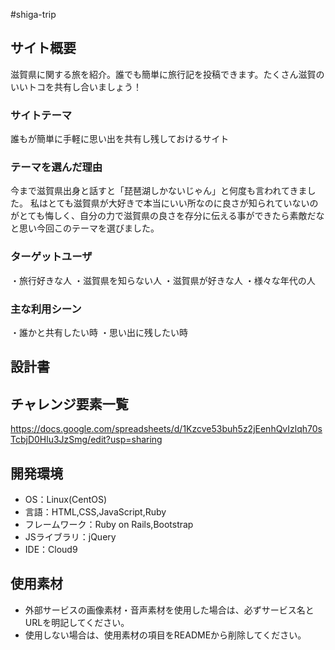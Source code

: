 #shiga-trip

## サイト概要
滋賀県に関する旅を紹介。誰でも簡単に旅行記を投稿できます。たくさん滋賀のいいトコを共有し合いましょう！

### サイトテーマ
誰もが簡単に手軽に思い出を共有し残しておけるサイト

### テーマを選んだ理由
今まで滋賀県出身と話すと「琵琶湖しかないじゃん」と何度も言われてきました。
私はとても滋賀県が大好きで本当にいい所なのに良さが知られていないのがとても悔しく、自分の力で滋賀県の良さを存分に伝える事ができたら素敵だなと思い今回このテーマを選びました。


### ターゲットユーザ
・旅行好きな人
・滋賀県を知らない人
・滋賀県が好きな人
・様々な年代の人

### 主な利用シーン
・誰かと共有したい時
・思い出に残したい時

## 設計書


## チャレンジ要素一覧
<https://docs.google.com/spreadsheets/d/1Kzcve53buh5z2jEenhQvIzlqh70sTcbjD0Hlu3JzSmg/edit?usp=sharing>

## 開発環境
- OS：Linux(CentOS)
- 言語：HTML,CSS,JavaScript,Ruby
- フレームワーク：Ruby on Rails,Bootstrap
- JSライブラリ：jQuery
- IDE：Cloud9

## 使用素材
- 外部サービスの画像素材・音声素材を使用した場合は、必ずサービス名とURLを明記してください。
- 使用しない場合は、使用素材の項目をREADMEから削除してください。
